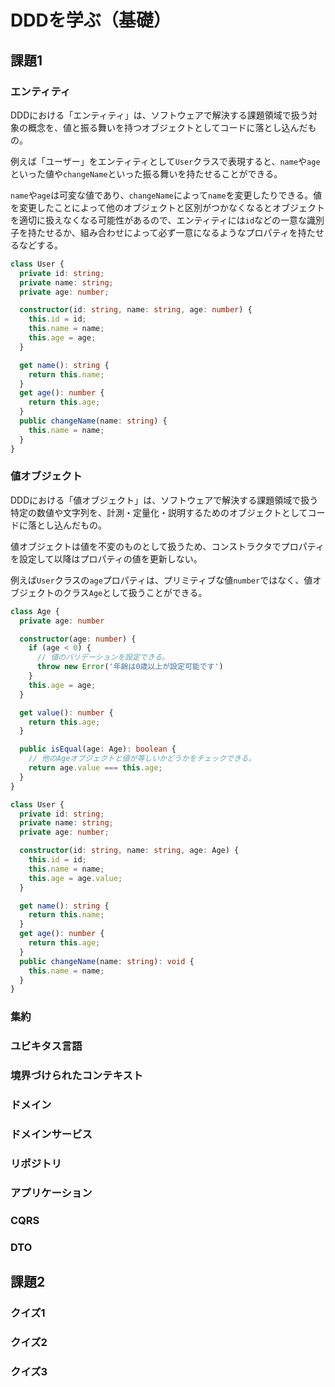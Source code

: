# DDDを学ぶ（基礎）

## 課題1

### エンティティ

DDDにおける「エンティティ」は、ソフトウェアで解決する課題領域で扱う対象の概念を、値と振る舞いを持つオブジェクトとしてコードに落とし込んだもの。

例えば「ユーザー」をエンティティとして`User`クラスで表現すると、`name`や`age`といった値や`changeName`といった振る舞いを持たせることができる。

`name`や`age`は可変な値であり、`changeName`によって`name`を変更したりできる。値を変更したことによって他のオブジェクトと区別がつかなくなるとオブジェクトを適切に扱えなくなる可能性があるので、エンティティには`id`などの一意な識別子を持たせるか、組み合わせによって必ず一意になるようなプロパティを持たせるなどする。

```typescript
class User {
  private id: string;
  private name: string;
  private age: number;

  constructor(id: string, name: string, age: number) {
    this.id = id;
    this.name = name;
    this.age = age;
  }

  get name(): string {
    return this.name;
  }
  get age(): number {
    return this.age;
  }
  public changeName(name: string) {
    this.name = name;
  }
}
```

### 値オブジェクト

DDDにおける「値オブジェクト」は、ソフトウェアで解決する課題領域で扱う特定の数値や文字列を、計測・定量化・説明するためのオブジェクトとしてコードに落とし込んだもの。

値オブジェクトは値を不変のものとして扱うため、コンストラクタでプロパティを設定して以降はプロパティの値を更新しない。

例えば`User`クラスの`age`プロパティは、プリミティブな値`number`ではなく、値オブジェクトのクラス`Age`として扱うことができる。

```typescript
class Age {
  private age: number

  constructor(age: number) {
    if (age < 0) {
      // 値のバリデーションを設定できる。
      throw new Error('年齢は0歳以上が設定可能です')
    }
    this.age = age;
  }

  get value(): number {
    return this.age;
  }

  public isEqual(age: Age): boolean {
    // 他のAgeオブジェクトと値が等しいかどうかをチェックできる。
    return age.value === this.age;
  }
}

class User {
  private id: string;
  private name: string;
  private age: number;

  constructor(id: string, name: string, age: Age) {
    this.id = id;
    this.name = name;
    this.age = age.value;
  }

  get name(): string {
    return this.name;
  }
  get age(): number {
    return this.age;
  }
  public changeName(name: string): void {
    this.name = name;
  }
}
```

### 集約

### ユビキタス言語

### 境界づけられたコンテキスト

### ドメイン

### ドメインサービス

### リポジトリ

### アプリケーション

### CQRS

### DTO

## 課題2

### クイズ1

### クイズ2

### クイズ3

